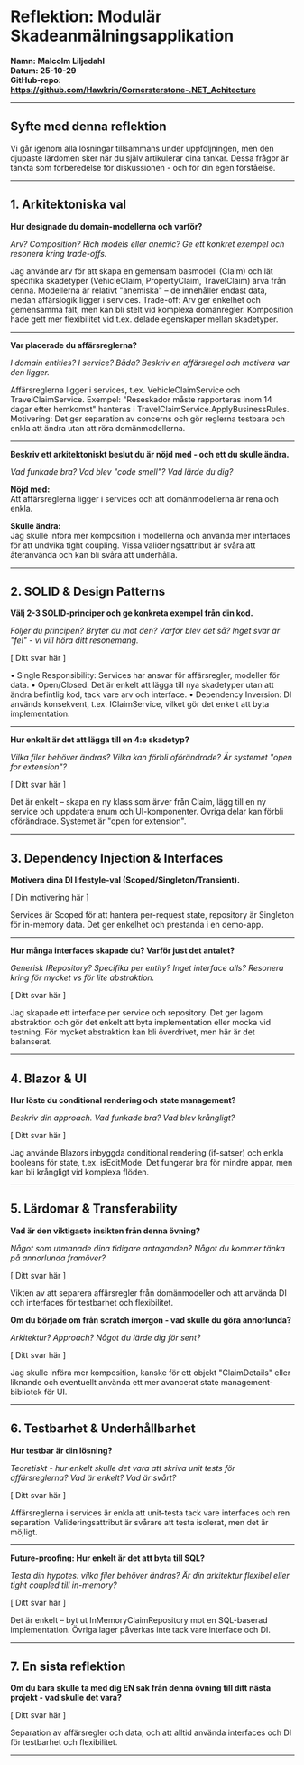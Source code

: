 # Reflektion: Modulär Skadeanmälningsapplikation

**Namn: Malcolm Liljedahl**  
**Datum: 25-10-29**  
**GitHub-repo: https://github.com/Hawkrin/Cornersterstone-.NET_Achitecture**

---

## Syfte med denna reflektion

Vi går igenom alla lösningar tillsammans under uppföljningen, men den djupaste lärdomen sker när du själv artikulerar dina tankar. Dessa frågor är tänkta som förberedelse för diskussionen - och för din egen förståelse.

---

## 1. Arkitektoniska val

**Hur designade du domain-modellerna och varför?**

_Arv? Composition? Rich models eller anemic? Ge ett konkret exempel och resonera kring trade-offs._

Jag använde arv för att skapa en gemensam basmodell (Claim) och lät specifika skadetyper (VehicleClaim, PropertyClaim, TravelClaim) ärva från denna. Modellerna är relativt "anemiska" – de innehåller endast data, medan affärslogik ligger i services. Trade-off: Arv ger enkelhet och gemensamma fält, men kan bli stelt vid komplexa domänregler. Komposition hade gett mer flexibilitet vid t.ex. delade egenskaper mellan skadetyper.

---

**Var placerade du affärsreglerna?**

_I domain entities? I service? Båda? Beskriv en affärsregel och motivera var den ligger._

Affärsreglerna ligger i services, t.ex. VehicleClaimService och TravelClaimService. Exempel: "Reseskador måste rapporteras inom 14 dagar efter hemkomst" hanteras i TravelClaimService.ApplyBusinessRules. Motivering: Det ger separation av concerns och gör reglerna testbara och enkla att ändra utan att röra domänmodellerna.

---

**Beskriv ett arkitektoniskt beslut du är nöjd med - och ett du skulle ändra.**

_Vad funkade bra? Vad blev "code smell"? Vad lärde du dig?_

**Nöjd med:**  
Att affärsreglerna ligger i services och att domänmodellerna är rena och enkla.

**Skulle ändra:**  
Jag skulle införa mer komposition i modellerna och använda mer interfaces för att undvika tight coupling. Vissa valideringsattribut är svåra att återanvända och kan bli svåra att underhålla.

---

## 2. SOLID & Design Patterns

**Välj 2-3 SOLID-principer och ge konkreta exempel från din kod.**

_Följer du principen? Bryter du mot den? Varför blev det så? Inget svar är "fel" - vi vill höra ditt resonemang._

[ Ditt svar här ]

•	Single Responsibility: Services har ansvar för affärsregler, modeller för data.
•	Open/Closed: Det är enkelt att lägga till nya skadetyper utan att ändra befintlig kod, tack vare arv och interface.
•	Dependency Inversion: DI används konsekvent, t.ex. IClaimService, vilket gör det enkelt att byta implementation.

---

**Hur enkelt är det att lägga till en 4:e skadetyp?**

_Vilka filer behöver ändras? Vilka kan förbli oförändrade? Är systemet "open for extension"?_

[ Ditt svar här ]

Det är enkelt – skapa en ny klass som ärver från Claim, lägg till en ny service och uppdatera enum och UI-komponenter. Övriga delar kan förbli oförändrade. Systemet är "open for extension".

---

## 3. Dependency Injection & Interfaces

**Motivera dina DI lifestyle-val (Scoped/Singleton/Transient).**

[ Din motivering här ]

Services är Scoped för att hantera per-request state, repository är Singleton för in-memory data. Det ger enkelhet och prestanda i en demo-app.

---

**Hur många interfaces skapade du? Varför just det antalet?**

_Generisk IRepository<T>? Specifika per entity? Inget interface alls? Resonera kring för mycket vs för lite abstraktion._

[ Ditt svar här ]

Jag skapade ett interface per service och repository. Det ger lagom abstraktion och gör det enkelt att byta implementation eller mocka vid testning. För mycket abstraktion kan bli överdrivet, men här är det balanserat.

---

## 4. Blazor & UI

**Hur löste du conditional rendering och state management?**

_Beskriv din approach. Vad funkade bra? Vad blev krångligt?_

[ Ditt svar här ]

Jag använde Blazors inbyggda conditional rendering (if-satser) och enkla booleans för state, t.ex. isEditMode. Det fungerar bra för mindre appar, men kan bli krångligt vid komplexa flöden.

---

## 5. Lärdomar & Transferability

**Vad är den viktigaste insikten från denna övning?**

_Något som utmanade dina tidigare antaganden? Något du kommer tänka på annorlunda framöver?_

[ Ditt svar här ]

Vikten av att separera affärsregler från domänmodeller och att använda DI och interfaces för testbarhet och flexibilitet.

**Om du började om från scratch imorgon - vad skulle du göra annorlunda?**

_Arkitektur? Approach? Något du lärde dig för sent?_

[ Ditt svar här ]

Jag skulle införa mer komposition, kanske för ett objekt "ClaimDetails" eller liknande och eventuellt använda ett mer avancerat state management-bibliotek för UI.

---

## 6. Testbarhet & Underhållbarhet

**Hur testbar är din lösning?**

_Teoretiskt - hur enkelt skulle det vara att skriva unit tests för affärsreglerna? Vad är enkelt? Vad är svårt?_

[ Ditt svar här ]

Affärsreglerna i services är enkla att unit-testa tack vare interfaces och ren separation. Valideringsattribut är svårare att testa isolerat, men det är möjligt.

---

**Future-proofing: Hur enkelt är det att byta till SQL?**

_Testa din hypotes: vilka filer behöver ändras? Är din arkitektur flexibel eller tight coupled till in-memory?_

[ Ditt svar här ]

Det är enkelt – byt ut InMemoryClaimRepository mot en SQL-baserad implementation. Övriga lager påverkas inte tack vare interface och DI.

---

## 7. En sista reflektion

**Om du bara skulle ta med dig EN sak från denna övning till ditt nästa projekt - vad skulle det vara?**

[ Ditt svar här ]

Separation av affärsregler och data, och att alltid använda interfaces och DI för testbarhet och flexibilitet.

---